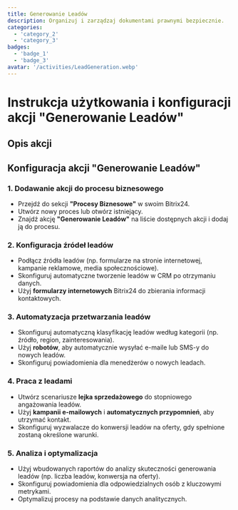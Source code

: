 ```yaml
---
title: Generowanie Leadów
description: Organizuj i zarządzaj dokumentami prawnymi bezpiecznie.
categories: 
  - 'category_2'
  - 'category_3'
badges: 
  - 'badge_1'
  - 'badge_3'
avatar: '/activities/LeadGeneration.webp'
---
```


# Instrukcja użytkowania i konfiguracji akcji "Generowanie Leadów"

## Opis akcji

## **Konfiguracja akcji "Generowanie Leadów"**

### 1. Dodawanie akcji do procesu biznesowego
- Przejdź do sekcji **"Procesy Biznesowe"** w swoim Bitrix24.
- Utwórz nowy proces lub otwórz istniejący.
- Znajdź akcję **"Generowanie Leadów"** na liście dostępnych akcji i dodaj ją do procesu.

### 2. Konfiguracja źródeł leadów
- Podłącz źródła leadów (np. formularze na stronie internetowej, kampanie reklamowe, media społecznościowe).
- Skonfiguruj automatyczne tworzenie leadów w CRM po otrzymaniu danych.
- Użyj **formularzy internetowych** Bitrix24 do zbierania informacji kontaktowych.

### 3. Automatyzacja przetwarzania leadów
- Skonfiguruj automatyczną klasyfikację leadów według kategorii (np. źródło, region, zainteresowania).
- Użyj **robotów**, aby automatycznie wysyłać e-maile lub SMS-y do nowych leadów.
- Skonfiguruj powiadomienia dla menedżerów o nowych leadach.

### 4. Praca z leadami
- Utwórz scenariusze **lejka sprzedażowego** do stopniowego angażowania leadów.
- Użyj **kampanii e-mailowych** i **automatycznych przypomnień**, aby utrzymać kontakt.
- Skonfiguruj wyzwalacze do konwersji leadów na oferty, gdy spełnione zostaną określone warunki.

### 5. Analiza i optymalizacja
- Użyj wbudowanych raportów do analizy skuteczności generowania leadów (np. liczba leadów, konwersja na oferty).
- Skonfiguruj powiadomienia dla odpowiedzialnych osób z kluczowymi metrykami.
- Optymalizuj procesy na podstawie danych analitycznych.